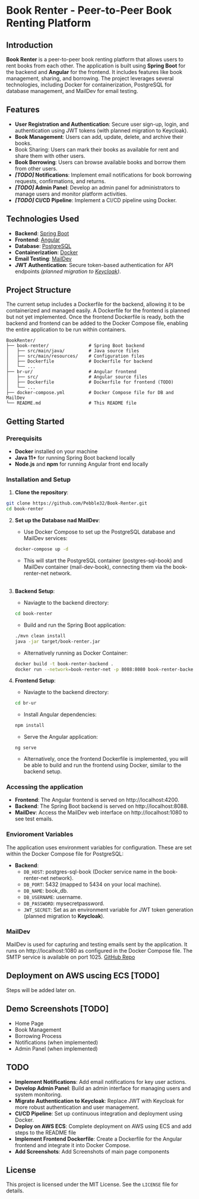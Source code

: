 # Book Renter - Peer-to-Peer Book Renting Platform

## Introduction
**Book Renter** is a peer-to-peer book renting platform that allows users to rent books from each other. The application is built using **Spring Boot** for the backend and **Angular** for the frontend. It includes features like book management, sharing, and borrowing. The project leverages several technologies, including Docker for containerization, PostgreSQL for database management, and MailDev for email testing.

## Features
- **User Registration and Authentication**: Secure user sign-up, login, and authentication using JWT tokens (with planned migration to Keycloak).
- **Book Management**: Users can add, update, delete, and archive their books.
- Book Sharing: Users can mark their books as available for rent and share them with other users.
- **Book Borrowing**: Users can browse available books and borrow them from other users.
- ***[TODO]* Notifications**: Implement email notifications for book borrowing requests, confirmations, and returns.
- ***[TODO]* Admin Panel**: Develop an admin panel for administrators to manage users and monitor platform activities.
- ***[TODO]* CI/CD Pipeline**: Implement a CI/CD pipeline using Docker.

## Technologies Used
- **Backend**: [Spring Boot](https://spring.io/projects/spring-boot)
- **Frontend**: [Angular](https://angular.dev/)
- **Database**: [PostgreSQL](https://www.postgresql.org/)
- **Containerization**: [Docker](https://www.docker.com/)
- **Email Testing**: [MailDev](https://github.com/maildev/maildev)
- **JWT Authentication**: Secure token-based authentication for API endpoints *(planned migration to [Keycloak](https://www.keycloak.org/))*.

## Project Structure
The current setup includes a Dockerfile for the backend, allowing it to be containerized and managed easily. A Dockerfile for the frontend is planned but not yet implemented. Once the frontend Dockerfile is ready, both the backend and frontend can be added to the Docker Compose file, enabling the entire application to be run within containers.
```
BookRenter/
├── book-renter/               # Spring Boot backend
│   ├── src/main/java/         # Java source files
│   ├── src/main/resources/    # Configuration files
│   ├── Dockerfile             # Dockerfile for backend
│   └── ...
├── br-ur/                     # Angular frontend
│   ├── src/                   # Angular source files
│   ├── Dockerfile             # Dockerfile for frontend (TODO)
│   └── ...
├── docker-compose.yml         # Docker Compose file for DB and MailDev 
└── README.md                  # This README file
```
## Getting Started
### Prerequisits
- **Docker** installed on your machine
- **Java 11+** for running Spring Boot backend locally
 - **Node.js** and **npm** for running Angular front end locally

### Installation and Setup
1. **Clone the repository**:
```bash
git clone https://github.com/Pebble32/Book-Renter.git
cd book-renter
```
2. **Set up the Database nad MailDev**:
    * Use Docker Compose to set up the PostgreSQL database and MailDev services: 
    ```bash
    docker-compose up -d
    ``` 
    * This will start the PostgreSQL container (postgres-sql-book) and MailDev container (mail-dev-book), connecting them via the book-renter-net network.
    <br>

3. **Backend Setup**:
    * Naviagte to the backend directory:
    ```bash
    cd book-renter
    ```
    * Build and run the Spring Boot application:
    ```bash
    ./mvn clean install
    java -jar target/book-renter.jar
    ```
    * Alternatively running as Docker Container:
    ```bash
    docker build -t book-renter-backend .
    docker run --network=book-renter-net -p 8088:8080 book-renter-backend
    ```

4. **Frontend Setup**:
    * Naviagte to the backend directory:
    ```bash
    cd br-ur
    ```
    * Install Angular dependencies:
    ```bash
    npm install
    ```
    * Serve the Angular application:
    ```
    ng serve
    ```
    * Alternatively, once the frontend Dockerfile is implemented, you will be able to build and run the frontend using Docker, similar to the backend setup.

### Accessing the application
- **Frontend**: The Angular frontend is served on http://localhost:4200.
- **Backend**: The Spring Boot backend is served on http://localhost:8088.
- **MailDev**: Access the MailDev web interface on http://localhost:1080 to see test emails.

### Envioroment Variables
The application uses environment variables for configuration. These are set within the Docker Compose file for PostgreSQL:
 * **Backend**:
    * `DB_HOST`: postgres-sql-book (Docker service name in the book-renter-net network).
    * `DB_PORT`: 5432 (mapped to 5434 on your local machine).
    * `DB_NAME`: book_db.
    * `DB_USERNAME`: username.
    * `DB_PASSWORD`: mysecretpassword.
    * `JWT_SECRET`: Set as an environment variable for JWT token generation (planned migration to **Keycloak**).

### MailDev
MailDev is used for capturing and testing emails sent by the application. It runs on http://localhost:1080 as configured in the Docker Compose file. The SMTP service is available on port 1025. [GitHub Repo](https://github.com/maildev/maildev)

## Deployment on AWS uscing ECS [TODO]
Steps will be added later on.

## Demo Screenshots [TODO]
* Home Page
* Book Management
* Borrowing Process
* Notifications (when implemented)
* Admin Panel (when implemented)

## TODO
* **Implement Notifications**: Add email notifications for key user actions.
* **Develop Admin Panel**: Build an admin interface for managing users and system monitoring.
* **Migrate Authentication to Keycloak**: Replace JWT with Keycloak for more robust authentication and user management.
* **CI/CD Pipeline**: Set up continuous integration and deployment using Docker.
* **Deploy on AWS ECS**: Complete deployment on AWS using ECS and add steps to the README file
* **Implement Frontend Dockerfile**: Create a Dockerfile for the Angular frontend and integrate it into Docker Compose.
* **Add Screenshots**: Add Screenshots of main page components


## License
This project is licensed under the MIT License. See the `LICENSE` file for details.
